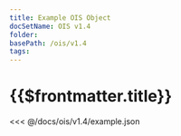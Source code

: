 ```yaml
---
title: Example OIS Object
docSetName: OIS v1.4
folder:
basePath: /ois/v1.4
tags:
---
```


# {{$frontmatter.title}}

<VersionWarning/>

<<< @/docs/ois/v1.4/example.json
